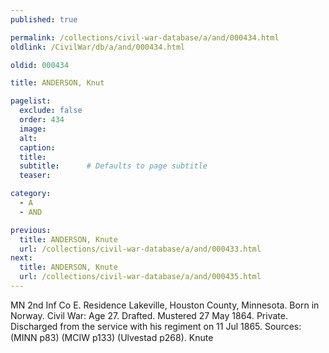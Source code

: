 ```yaml
---
published: true

permalink: /collections/civil-war-database/a/and/000434.html
oldlink: /CivilWar/db/a/and/000434.html

oldid: 000434

title: ANDERSON, Knut

pagelist:
  exclude: false
  order: 434
  image: 
  alt:
  caption:
  title:
  subtitle:      # Defaults to page subtitle
  teaser:

category: 
  - A 
  - AND

previous:
  title: ANDERSON, Knute
  url: /collections/civil-war-database/a/and/000433.html  
next:
  title: ANDERSON, Knute
  url: /collections/civil-war-database/a/and/000435.html   
---
```

MN 2nd Inf Co E. Residence Lakeville, Houston County, Minnesota. Born in Norway. Civil War: Age 27. Drafted. Mustered 27 May 1864. Private. Discharged from the service with his regiment on 11 Jul 1865. Sources: (MINN p83) (MCIW p133) (Ulvestad p268). &#147;Knute&#148;
